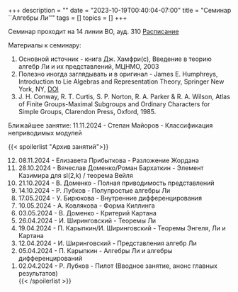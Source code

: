 +++
description = ""
date = "2023-10-19T00:40:04-07:00"
title = "Семинар ``Алгебры Ли''"
tags = []
topics = []
+++

Семинар проходит на 14 линии ВО, ауд. 310 
[Расписание](https://indico.eimi.ru/category/113/)

Материалы к семинару:
1. Основной источник - книга Дж. Хамфри(с), Введение в теорию алгебр Ли и их представлений, МЦНМО, 2003 [](https://biblio.mccme.ru/node/1667)
2. Полезно иногда заглядывать и в оригинал - James E. Humphreys, Introduction to Lie Algebras and Representation Theory, Springer New York, NY, [DOI](https://doi.org/10.1007/978-1-4612-6398-2)
3. J. H. Conway, R. T. Curtis, S. P. Norton, R. A. Parker & R. A. Wilson, Atlas of Finite Groups-Maximal Subgroups and Ordinary Characters for Simple Groups, Clarendon Press, Oxford, 1985.

Ближайшее занятие:
11.11.2024 - Степан Майоров - Классификация неприводимых модулей

{{< spoilerlist "Архив занятий">}}<ol reversed>
  <li>08.11.2024 - Елизавета Прибыткова - Разложение Жордана</li>
  <li>28.10.2024 - Вячеслав Доменко/Роман Бархаткин - Элемент Казимира для sl(2,k) / теорема Вейля</li>
  <li>21.10.2024 - В. Доменко - Полная приводимость представлений</li>
  <li>14.10.2024 - Р. Лубков - Полупростые алгебры Ли</li>
  <li>17.05.2024 - У. Бирюкова - Внутренние дифференцирования</li>
  <li>10.05.2024 - А. Ковлякова - Форма Киллинга</li>
  <li>03.05.2024 - В. Доменко - Критерий Картана</li>
  <li>26.04.2024 - И. Ширинговский - Теоремы Ли</li>
  <li>19.04.2024 - П. Карыпкин/И. Ширинговский - Теоремы Энгеля, Ли и Картана</li>
  <li>12.04.2024 - И. Ширинговский - Представления алгебр Ли</li>
  <li>05.04.2024 - П. Карыпкин - Алгебры Ли и алгебры дифференцирований</li>
  <li>02.04.2024 - Р. Лубков - Пилот (Вводное занятие, анонс главных результатов)</li>
{{< /spoilerlist >}}
